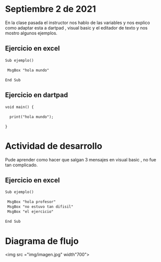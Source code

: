 # Septiembre 2 de 2021

En la clase pasada el instructor nos hablo de las variables y nos explico
como adaptar esta a dartpad , visual basic y el editador de texto y nos mostro
algunos ejemplos.

## Ejercicio en excel

```
Sub ejemplo()

 MsgBox "hola mundo"

End Sub
```
## Ejercicio en dartpad

```
void main() {

  print("hola mundo");

}
```
# Actividad de desarrollo

Pude aprender como hacer que salgan 3 mensajes
en visual basic , no fue tan complicado.

## Ejercicio en excel

```
Sub ejemplo()

 MsgBox "hola profesor"
 MsgBox "no estuvo tan difisil"
 MsgBox "el ejercicio"

End Sub
```
# Diagrama de flujo

<img src ="img/imagen.jpg" width"700">
